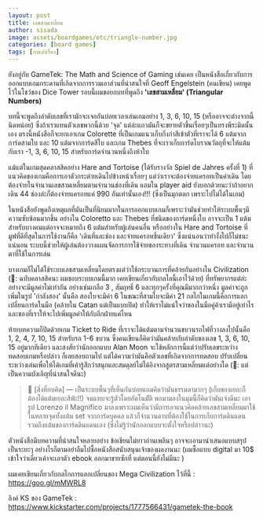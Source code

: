 ```yaml
---
layout: post
title: เลขสามเหลี่ยม
author: sisada
image: assets/boardgames/etc/triangle-number.jpg
categories: [board games]
tags: [กบเล่าเรื่อง]
---
```

ยังอยู่กับ GameTek: The Math and Science of Gaming เช่นเคย เป็นหนังสือเกี่ยวกับการออกแบบเกมกระดานที่เกิดจากการรวมเอาส่วนที่น่าสนใจที่ Geoff Engelstein (คนเขียน) เคยพูดไว้ในโชว์ของ Dice Tower รอบนี้ผมขอยกบทที่พูดถึง **'เลขสามเหลี่ยม' (Triangular Numbers)**

บทนี้จะพูดถึงลำดับเลขที่เรามักจะเจอกันบ่อยเวลาเล่นเกมอย่าง 1, 3, 6, 10, 15 (หรืออาจจะต่างจากนี้นิดหน่อย) ซึ่งถ้าเราแทนตัวเลขพวกนี้ด้วย 'จุด' แต่ล่ะแถวมันก็จะขยายตัวขึ้นเรื่อยๆเป็นทรงพีระมิดนั้นเอง ตรงนี้หนังสือก็จะยกเอาเกม Colorette ที่เป็นเกมแนวเก็บกิ่งก่าสีเข้าตัวที่เราจะได้ 6 แต้มจากการ์ดสามใบ และ 10 แต้มจากการ์ดสีใบ และเกม Thebes ที่จะเราเก็บการ์ดโบราณวัตถุที่จะให้แต้มกับเรา -1, 3, 6, 10, 15 สำหรับการ์ดจำนวนหนึ่งถึงห้าใบ

แม้แต่ในเกมสุดคลาสสิคอย่าง Hare and Tortoise (ได้รับรางวัล Spiel de Jahres ครั้งที่ 1) ที่แนวคิดของเกมคือการเอาตัวกระต่ายเดินไปข้างหน้าเรื่อยๆ แต่ว่าเราจะต้องจ่ายแครอทเป็นค่าเดิน โดยต้องจ่ายในจำนวนเลขสามเหลี่ยมตามจำนวนช่องที่เดิน แถมใน player aid ยังบอกด้วยนะว่าถ้าอยากเดิน 44 ช่องล่ะก็ต้องจ่ายแครอทแค่ 990 อันเท่านั้นเอง!!! (ซึ่งเป็นมุกตลก เพราะไปไม่ได้ในเกม)

ในหนังสือยังพูดถึงเหตุผลที่มันเป็นที่นิยมมากในการออกแบบเกมก็เพราะว่ามันช่วยทำให้ระบบพื้นๆมีความซับซ้อนมากขึ้น อย่างใน Coloretto และ Thebes ที่ชนิดของการ์ดหนึ่งใบ อาจจะเป็น 1 แต้มสำหรับบางคนแต่อาจจะหมายถึง 6 แต้มสำหรับผู้เล่นคนอื่น หรืออย่างใน Hare and Tortoise ที่มูฟที่ดีที่สุดในการใช้งานก็คือ 'เดินที่และช่อง และจ่ายแครอทชิ้นเดียว' ซึ่งแน่นอนว่าทำงั้งไปก็ไม่ชนะแน่นอน ระบบนี้ช่วยให้ผู้เล่นต้องวางแผนจัดการการใช้จ่ายของระทางที่เดิน จำนวนแครอท และจำนวนตาที่ใช้ในการเล่น

บางเกมก็ไม่ได้ใช้ระบบเลขสามเหลี่ยมโดยตรงแต่ว่าใช้กระบวนการที่คล้ายกันอย่างใน Civilization (🐸: ฉบับคลาสสิคนะ ผมชอบระบบเกมนี้มาก เคยเขียนเกี่ยวกับกลไลนี้เอาไว้ด้วย) ที่ทรัพยากรแต่ล่ะอย่างจะมีมูลค่าไม่เท่ากัน อย่างเช่นเกลือ 3 , สัมฤทธิ์ 6 และทุกๆครั้งที่คุณมีมากกว่าหนึ่ง มูลค่าจะถูกเพิ่มในรูป 'กำลังสอง' นั้นคือ สองใบจะมีค่า 6 ในขณะที่สามใบจะมีค่า 21 กลไกในเกมนี้คือการแลกเปลี่ยนการ์ดในมือ (คล้ายใน Catan แต่เป็นแบบปิด) ทำให้เราไม่แน่ใจว่าของในมือคู่ค้าเรามีอยู่เท่าไรและของที่เราให้จะไปเพิ่มมูลค่าให้กับอีกฝ่ายแค่ไหน

ท้ายบทความก็ปิดด้วยเกม Ticket to Ride ที่เราจะได้แต้มตามจำนวนขบวนรถไฟที่วางลงไปนั้นคือ 1, 2, 4, 7, 10, 15 สำหรับรถ 1-6 ขบวน ซึ่งคนเขียนก็คิดว่ามันคล้ายกับลำดับของเลข 1, 3, 6, 10, 15 อยู่มากทีเดียว และสงสัยว่านักออกแบบ Alan Moon จะใช้หลักการนี้แต่ว่าปรับเลขระหว่างทดสอบเกมหรือปล่าว ก็เลยสอบถามไป แต่ได้ความว่ามันคือตัวเลขที่เกิดจากการทดสอบ ปรับเปลี่ยนระหว่างเล่นเพื่อให้ได้เกมที่เค้ารู้สึกว่าสนุกและสมดุลย์ไม่ได้อิงจากสูตรสามเหลี่ยมแต่อย่างใด (🐸: แต่เป็นความบังเอิญที่น่าสนใจดีนะ)

> 🐸 [สิ่งที่กบคิด] — เป็นระบบพื้นๆที่เห็นกันบ่อยแถมคิดว่ามันธรรมดามากๆ (เก็บของเยอะก็ต้องได้แต้มเยอะสิฟ่ะ!!) จนแทบจะรู้ตัวโดยอัตโนมััติ พอมามองในมุมนี้ก็คิดว่ามันเจ๋งดีนะ เอารูป Lorenzo il Magnifico มาลงเพราะผมเห็นว่ามีการเอาแนวคิดคล้ายเลขสามเหลี่ยมมาใช้ในหลายจุดทั้งแต้ม set จากการ์ดบุคคล แล้วก็จำนวนดาบที่ต้องใช้ในการเก็บการ์ดดินแดน รวมถึงแต้มของการ์ดดินแดนเอง (ซึ่งไม่รู้ว่านักออกแบบจะตั้งใจหรือปล่าวนะ)


ตัวหนังสือมีบทความที่น่าสนใจหลายอย่าง ข้อเขียนไม่ยาวอ่านเพลินๆ อาจจะเอามานำเสนอแบบสรุปเป็นระยะๆ อย่างไรก็ตามอย่าลืมไปซื้อหนังสือสนับสนุนเจ้าของผลงานนะ (ผมซื้อแบบ digital มา 10$ เข้าใจว่าเดี๋ยวเค้าจะเอาตัว ebook ออกมาขายซักที่ แต่ตอนนี้ยังไม่มีนะ )

ผมเคยเขียนเกี่ยวกับกลไกการแลกเปลี่ยนของ Mega Civilization ไว้ที่นี้ : https://goo.gl/mMWRL8

ลิงค์ KS ของ GameTek : https://www.kickstarter.com/projects/1777566431/gametek-the-book